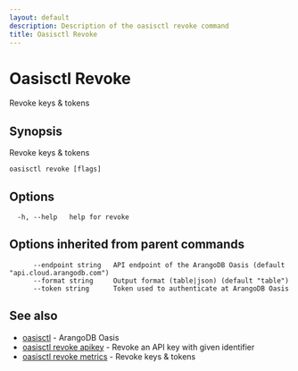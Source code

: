 ```yaml
---
layout: default
description: Description of the oasisctl revoke command
title: Oasisctl Revoke
---
```

# Oasisctl Revoke

Revoke keys & tokens

## Synopsis

Revoke keys & tokens

```
oasisctl revoke [flags]
```

## Options

```
  -h, --help   help for revoke
```

## Options inherited from parent commands

```
      --endpoint string   API endpoint of the ArangoDB Oasis (default "api.cloud.arangodb.com")
      --format string     Output format (table|json) (default "table")
      --token string      Token used to authenticate at ArangoDB Oasis
```

## See also

* [oasisctl](oasisctl-options.html)	 - ArangoDB Oasis
* [oasisctl revoke apikey](oasisctl-revoke-apikey.html)	 - Revoke an API key with given identifier
* [oasisctl revoke metrics](oasisctl-revoke-metrics.html)	 - Revoke keys & tokens

